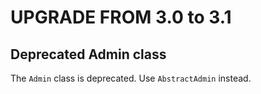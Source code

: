 UPGRADE FROM 3.0 to 3.1
=======================

## Deprecated Admin class

The `Admin` class is deprecated. Use `AbstractAdmin` instead.

